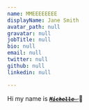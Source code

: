 ```yaml
---
name: MMEEEEEEEE
displayName: Jane Smith
avatar_path: null
gravatar: null
jobTitle: null
bio: null
email: null
twitter: null
github: null
linkedin: null

---
```

<p>Hi my name is <code><del><strong><em><ins>Michelle </ins></em></strong></del></code><del><strong><em><ins> </ins></em></strong></del>  👻</p>

